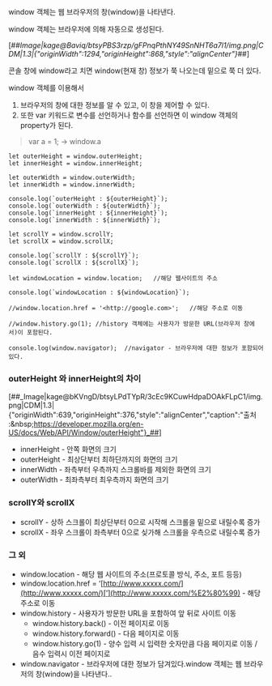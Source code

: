 window 객체는 웹 브라우저의 창(window)을 나타낸다.

window 객체는 브라우저에 의해 자동으로 생성된다.

[##_Image|kage@Baviq/btsyPBS3rzp/gFPnqPthNY49SnNHT6a7l1/img.png|CDM|1.3|{"originWidth":1294,"originHeight":868,"style":"alignCenter"}_##]

콘솔 창에 window라고 치면 window(현재 창) 정보가 쭉 나오는데 밑으로 쭉 더 있다.

window 객체를 이용해서

1.  브라우저의 창에 대한 정보를 알 수 있고, 이 창을 제어할 수 있다.
2.  또한 var 키워드로 변수를 선언하거나 함수를 선언하면 이 window 객체의 property가 된다.

> var a = 1; → window.a  

```
let outerHeight = window.outerHeight;
let innerHeight = window.innerHeight;

let outerWidth = window.outerWidth;
let innerWidth = window.innerWidth;

console.log(`outerHeight : ${outerHeight}`);
console.log(`outerWidth : ${outerWidth}`);
console.log(`innerHeight : ${innerHeight}`);
console.log(`innerWidth : ${innerWidth}`);

let scrollY = window.scrollY;
let scrollX = window.scrollX;

console.log(`scrollY : ${scrollY}`);
console.log(`scrollX : ${scrollX}`);

let windowLocation = window.location;   //해당 웹사이트의 주소

console.log(`windowLocation : ${windowLocation}`);

//window.location.href = '<http://google.com>';   //해당 주소로 이동

//window.history.go(1); //history 객체에는 사용자가 방문한 URL(브라우저 창에서)이 포함된다.

console.log(window.navigator);  //navigator - 브라우저에 대한 정보가 포함되어있다.
```

### outerHeight 와 innerHeight의 차이

[##_Image|kage@bKVngD/btsyLPdTYpR/3cEc9KCuwHdpaDOAkFLpC1/img.png|CDM|1.3|{"originWidth":639,"originHeight":376,"style":"alignCenter","caption":"출처 :&amp;nbsp;https://developer.mozilla.org/en-US/docs/Web/API/Window/outerHeight"}_##]

-   innerHeight - 안쪽 화면의 크기
-   outerHeight - 최상단부터 최하단까지의 화면의 크기
-   innerWidth - 좌측부터 우측까지 스크롤바를 제외한 화면의 크기
-   outerWidth - 최좌측부터 최우측까지 화면의 크기

### scrollY와 scrollX

-   scrollY - 상하 스크롤이 최상단부터 0으로 시작해 스크롤을 밑으로 내릴수록 증가
-   scrollX - 좌우 스크롤이 좌측부터 0으로 싲가해 스크롤을 우측으로 내릴수록 증가

### 그 외

-   window.location - 해당 웹 사이트의 주소(프로토콜 방식, 주소, 포트 등등)
-   window.location.href = ‘[http://www.xxxxx.com/](http://www.xxxxx.com/)[’](http://www.xxxxx.com/%E2%80%99) - 해당 주소로 이동
-   window.history - 사용자가 방문한 URL을 포함하여 앞 뒤로 사이트 이동
    -   window.history.back() - 이전 페이지로 이동
    -   window.history.forward() - 다음 페이지로 이동
    -   window.history.go(1) - 양수 입력 시 입력한 숫자만큼 다음 페이지로 이동 / 음수 입력시 이전 페이지로
-   window.navigator - 브라우저에 대한 정보가 담겨있다.window 객체는 웹 브라우저의 창(window)을 나타낸다..